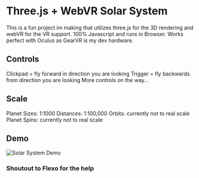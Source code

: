 # Three.js + WebVR Solar System
This is a fun project im making that utilizes three.js for the 3D rendering and webVR for the VR support.
100% Javascript and runs in Browser. Works perfect with Oculus as GearVR is my dev hardware. 

## Controls
Clickpad = fly forward in direction you are looking
Trigger  = fly backwards from direction you are looking
More controls on the way...

## Scale
Planet Sizes: 1:1000
Distances: 1:100,000
Orbits: currently not to real scale
Planet Spins: currently not to real scale

## Demo
![Solar System Demo](https://cdn.rawgit.com/ChrisEddy/three.js-playground/330a9e36/demo2.gif)

### Shoutout to Flexo for the help
